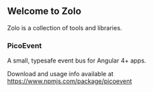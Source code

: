 ## Welcome to Zolo

Zolo is a collection of tools and libraries.

### PicoEvent

A small, typesafe event bus for Angular 4+ apps.

Download and usage info available at https://www.npmjs.com/package/picoevent

